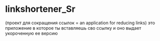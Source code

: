 # linkshortener_Sr
(проект для сокращения ссылок = an application for reducing links)
это приложение в которое ты вставляешь сво ссылку и оно выдает укороченную ее версию 
